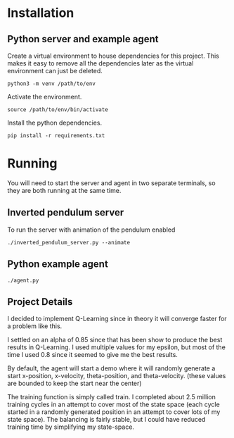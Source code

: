 # Installation

## Python server and example agent

Create a virtual environment to house dependencies for this project. This makes
it easy to remove all the dependencies later as the virtual environment can
just be deleted.

```
python3 -m venv /path/to/env
```

Activate the environment.

```
source /path/to/env/bin/activate
```

Install the python dependencies.

```
pip install -r requirements.txt
```

# Running

You will need to start the server and agent in two separate terminals,
so they are both running at the same time.

## Inverted pendulum server

To run the server with animation of the pendulum enabled

```
./inverted_pendulum_server.py --animate
```


## Python example agent

```
./agent.py
```

## Project Details 
I decided to implement Q-Learning since in theory it will converge faster for a problem like this.

I settled on an alpha of 0.85 since that has been show to produce the best results in Q-Learning. I used multiple values 
for my epsilon, but most of the time I used 0.8 since it seemed to give me the best results. 

By default, the agent will start a demo where it will randomly generate a start x-position, x-velocity, 
theta-position, and theta-velocity. (these values are bounded to keep the start near the center)

The training function is simply called train. I completed about 2.5 million training cycles 
in an attempt to cover most of the state space 
(each cycle started in a randomly generated position in an attempt to cover lots of my state space). 
The balancing is fairly stable, but I could have reduced training time by simplifying my state-space.





